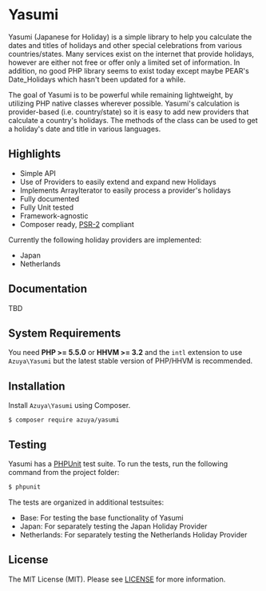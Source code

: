Yasumi
==========

Yasumi (Japanese for Holiday) is a simple library to help you calculate the dates and titles of holidays and other 
special celebrations from various countries/states. Many services exist on the internet that provide holidays, however
are either not free or offer only a limited set of information. In addition, no good PHP library seems to exist today
except maybe PEAR's Date_Holidays which hasn't been updated for a while.

The goal of Yasumi is to be powerful while remaining lightweight, by utilizing PHP native classes wherever possible.
Yasumi's calculation is provider-based (i.e. country/state) so it is easy to add new providers that calculate a 
country's holidays. The methods of the class can be used to get a holiday's date and title in various languages.


Highlights
-------

* Simple API
* Use of Providers to easily extend and expand new Holidays
* Implements ArrayIterator to easily process a provider's holidays
* Fully documented
* Fully Unit tested
* Framework-agnostic
* Composer ready, [PSR-2] compliant

Currently the following holiday providers are implemented:

* Japan
* Netherlands

Documentation
-------

TBD


System Requirements
-------------------

You need **PHP >= 5.5.0** or **HHVM >= 3.2** and the `intl` extension to use `Azuya\Yasumi` but the latest stable 
version of PHP/HHVM is recommended.


Installation
------------

Install `Azuya\Yasumi` using Composer.

```
$ composer require azuya/yasumi
```


Testing
-------

Yasumi has a [PHPUnit](https://phpunit.de/) test suite. To run the tests, run the following command from the project folder:

``` bash
$ phpunit
```

The tests are organized in additional testsuites:

* Base: For testing the base functionality of Yasumi
* Japan: For separately testing the Japan Holiday Provider
* Netherlands: For separately testing the Netherlands Holiday Provider


License
-------

The MIT License (MIT). Please see [LICENSE](LICENSE) for more information.

[PSR-2]: http://www.php-fig.org/psr/psr-2/